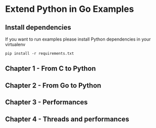 # Extend Python in Go Examples

## Install dependencies

If you want to run examples please install Python dependencies in your virtualenv

    pip install -r requirements.txt


## Chapter 1 - From C to Python

## Chapter 2 - From Go to Python

## Chapter 3 - Performances

## Chapter 4 - Threads and performances
